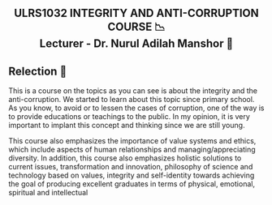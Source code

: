 <h2><p align = "center" >ULRS1032 INTEGRITY AND ANTI-CORRUPTION COURSE 📉 <br/>
Lecturer - Dr. Nurul Adilah Manshor 💁<p/></h2>
<h2>Relection 💬</h2>

This is a course on the topics as you can see is about the integrity and the anti-corruption.
We started to learn about this topic since primary school. As you know, to avoid or to lessen the cases
of corruption, one of the way is to provide educations or teachings to the public. In my opinion,
it is very important to implant this concept and thinking since we are still young. 

This course also emphasizes the importance of value systems and ethics, which include aspects of human relationships and managing/appreciating diversity. In addition, this course also emphasizes holistic solutions to current issues, transformation and innovation, philosophy of science and technology based on values, integrity and self-identity towards achieving the goal of producing excellent graduates in terms of physical, emotional, spiritual and intellectual 
